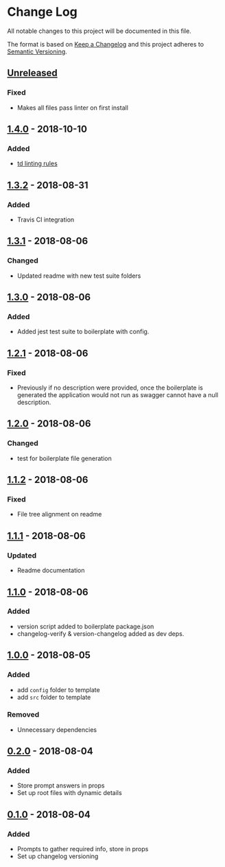 # Change Log

All notable changes to this project will be documented in this file.

The format is based on [Keep a Changelog](http://keepachangelog.com/)
and this project adheres to [Semantic Versioning](http://semver.org/).

## [Unreleased][]
### Fixed
- Makes all files pass linter on first install

## [1.4.0][] - 2018-10-10
### Added
- [td linting rules](https://github.com/tomdaniels/td-eslint-config)

## [1.3.2][] - 2018-08-31
### Added
- Travis CI integration

## [1.3.1][] - 2018-08-06
### Changed
- Updated readme with new test suite folders

## [1.3.0][] - 2018-08-06
### Added
- Added jest test suite to boilerplate with config.

## [1.2.1][] - 2018-08-06
### Fixed
- Previously if no description were provided, once the boilerplate is generated the application would not run as swagger cannot have a null description.

## [1.2.0][] - 2018-08-06
### Changed
- test for boilerplate file generation

## [1.1.2][] - 2018-08-06
### Fixed
- File tree alignment on readme

## [1.1.1][] - 2018-08-06
### Updated
- Readme documentation

## [1.1.0][] - 2018-08-06
### Added
- version script added to boilerplate package.json
- changelog-verify & version-changelog added as dev deps.

## [1.0.0][] - 2018-08-05
### Added
- add `config` folder to template
- add `src` folder to template

### Removed
- Unnecessary dependencies

## [0.2.0][] - 2018-08-04
### Added
- Store prompt answers in props
- Set up root files with dynamic details

## [0.1.0][] - 2018-08-04
### Added
- Prompts to gather required info, store in props
- Set up changelog versioning


[Unreleased]: https://github.com/tomdaniels/generator-td-node-api-server/compare/v1.4.0...HEAD
[1.4.0]: https://github.com/tomdaniels/generator-td-node-api-server/compare/v1.3.2...v1.4.0
[1.3.2]: https://github.com/tomdaniels/generator-td-node-api-server/compare/v1.3.1...v1.3.2
[1.3.1]: https://github.com/tomdaniels/generator-td-node-api-server/compare/v1.3.0...v1.3.1
[1.3.0]: https://github.com/tomdaniels/generator-td-node-api-server/compare/v1.2.1...v1.3.0
[1.2.1]: https://github.com/tomdaniels/generator-td-node-api-server/compare/v1.2.0...v1.2.1
[1.2.0]: https://github.com/tomdaniels/generator-td-node-api-server/compare/v1.1.2...v1.2.0
[1.1.2]: https://github.com/tomdaniels/generator-td-node-api-server/compare/v1.1.1...v1.1.2
[1.1.1]: https://github.com/tomdaniels/generator-td-node-api-server/compare/v1.1.0...v1.1.1
[1.1.0]: https://github.com/tomdaniels/generator-td-node-api-server/compare/v1.0.0...v1.1.0
[1.0.0]: https://github.com/tomdaniels/generator-td-node-api-server/compare/v0.2.0...v1.0.0
[0.2.0]: https://github.com/tomdaniels/generator-td-node-api-server/compare/v0.1.0...v0.2.0
[0.1.0]: https://github.com/tomdaniels/generator-td-node-api-server/tree/v0.1.0

